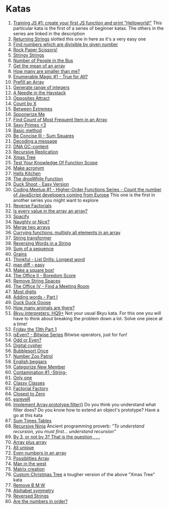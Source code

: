 # Katas

1. [Training JS #1: create your first JS function and print "Helloworld!"](https://www.codewars.com/kata/571ec274b1c8d4a61c0000c8) This particular kata is the first of a series of beginner katas. The others in the series are linked in the description
1. [Returning Strings](https://www.codewars.com/kata/55a70521798b14d4750000a4) slotted this one in here as it's a very easy one
1. [Find numbers which are divisible by given number](https://www.codewars.com/kata/55edaba99da3a9c84000003b)
1. [Rock Paper Scissors!](https://www.codewars.com/kata/5672a98bdbdd995fad00000f)
1. [Stringy Strings](https://www.codewars.com/kata/563b74ddd19a3ad462000054)
1. [Number of People in the Bus](https://www.codewars.com/kata/5648b12ce68d9daa6b000099)
1. [Get the mean of an array](https://www.codewars.com/kata/563e320cee5dddcf77000158)
1. [How many are smaller than me?](https://www.codewars.com/kata/56a1c074f87bc2201200002e)
1. [Enumerable Magic #1 - True for All?](https://www.codewars.com/kata/54598d1fcbae2ae05200112c/javascript)
1. [Prefill an Array](https://www.codewars.com/kata/54129112fb7c188740000162)
1. [Generate range of integers](https://www.codewars.com/kata/55eca815d0d20962e1000106)
1. [A Needle in the Haystack](https://www.codewars.com/kata/56676e8fabd2d1ff3000000c)
1. [Opposites Attract](https://www.codewars.com/kata/555086d53eac039a2a000083/javascript)
1. [Count by X](https://www.codewars.com/kata/5513795bd3fafb56c200049e)
1. [Between Extremes](https://www.codewars.com/kata/56d19b2ac05aed1a20000430)
1. [Spoonerize Me](https://www.codewars.com/kata/56b8903933dbe5831e000c76)
1. [Find Count of Most Frequent Item in an Array](https://www.codewars.com/kata/56582133c932d8239900002e)
1. [Sexy Primes <3](https://www.codewars.com/kata/56b58d11e3a3a7cade000792)
1. [Basic method](https://www.codewars.com/kata/55da49c166949c319200003e)
1. [Be Concise III - Sum Squares](https://www.codewars.com/kata/56f8fe6a2e6c0dc83b0008a7)
1. [Decoding a message](https://www.codewars.com/kata/565b9d6f8139573819000056)
1. [DNA GC-content](https://www.codewars.com/kata/5747a9bbe2fab9a0c400012f)
1. [Recursive Replication](https://www.codewars.com/kata/57547f9182655569ab0008c4)
1. [Xmas Tree](https://www.codewars.com/kata/577c349edf78c178a1000108)
1. [Test Your Knowledge Of Function Scope
](https://www.codewars.com/kata/56d344c7fd3a52566700124b)
1. [Make acronym](https://www.codewars.com/kata/57a60bad72292d3e93000a5a)
1. [Hells Kitchen](https://www.codewars.com/kata/57d1f36705c186d018000813)
1. [The dropWhile Function](https://www.codewars.com/kata/54f9c37106098647f400080a/javascript)
1. [Duck Shoot - Easy Version](https://www.codewars.com/kata/57d27a0a26427672b900046f/javascript)
1. [Coding Meetup #1 - Higher-Order Functions Series - Count the number of JavaScript developers coming from Europe](https://www.codewars.com/kata/582746fa14b3892727000c4f) This one is the first in another series you might want to explore
1. [Reverse Factorials](https://www.codewars.com/kata/58067088c27998b119000451/javascript)
1. [Is every value in the array an array?](https://www.codewars.com/kata/582c81d982a0a65424000201)
1. [Spacify](https://www.codewars.com/kata/57f8ee485cae443c4d000127)
1. [Naughty or Nice?](https://www.codewars.com/kata/585eaef9851516fcae00004d)
1. [Merge two arrays](https://www.codewars.com/kata/583af10620dda4da270000c5)
1. [Currying functions: multiply all elements in an array](https://www.codewars.com/kata/586909e4c66d18dd1800009b)
1. [String transformer](https://www.codewars.com/kata/5878520d52628a092f0002d0)
1. [Reversing Words in a String](https://www.codewars.com/kata/57a55c8b72292d057b000594)
1. [Sum of a sequence](https://www.codewars.com/kata/586f6741c66d18c22800010a)
1. [Grains](https://www.codewars.com/kata/55f7eb009e6614447b000099)
1. [Thinkful - List Drills: Longest word](https://www.codewars.com/kata/58670300f04e7449290000e5)
1. [max diff - easy](https://www.codewars.com/kata/588a3c3ef0fbc9c8e1000095)
1. [Make a square box!](https://www.codewars.com/kata/58644e8ddf95f81a38001d8d)
1. [The Office II - Boredom Score](https://www.codewars.com/kata/57ed4cef7b45ef8774000014)
1. [Remove String Spaces](https://www.codewars.com/kata/57eae20f5500ad98e50002c5)
1. [The Office IV - Find a Meeting Room](https://www.codewars.com/kata/57f604a21bd4fe771b00009c)
1. [Most digits](https://www.codewars.com/kata/58daa7617332e59593000006)
1. [Adding words - Part I](https://www.codewars.com/kata/592eaf848c91f248ca000012)
1. [Duck Duck Goose](https://www.codewars.com/kata/582e0e592029ea10530009ce)
1. [How many animals are there?](https://www.codewars.com/kata/593406b8f3d071d83c00005d)
1. [8kyu interpreters: HQ9+](https://www.codewars.com/kata/591588d49f4056e13f000001) Not your usual 8kyu kata. For this one you will have to think about breaking the problem down a lot. Solve one piece at a time!
1. [Friday the 13th Part 1](https://www.codewars.com/kata/5925acf31a9825d616000e74)
1. [isEven? - Bitwise Series](https://www.codewars.com/kata/592a33e549fe9840a8000ba1) Bitwise operators, just for fun!
1. [Odd or Even?](https://www.codewars.com/kata/5949481f86420f59480000e7)
1. [Digital cypher](https://www.codewars.com/kata/592e830e043b99888600002d)
1. [Bubblesort Once](https://www.codewars.com/kata/56b97b776ffcea598a0006f2)
1. [Number Zoo Patrol](https://www.codewars.com/kata/5276c18121e20900c0000235)
1. [English beggars](https://www.codewars.com/kata/59590976838112bfea0000fa)
1. [Categorize New Member](https://www.codewars.com/kata/5502c9e7b3216ec63c0001aa)
1. [Contamination #1 -String-](https://www.codewars.com/kata/596fba44963025c878000039)
1. [Only one](https://www.codewars.com/kata/5734c38da41454b7f700106e)
1. [Classy Classes](https://www.codewars.com/kata/55a144eff5124e546400005a)
1. [Factorial Factory](https://www.codewars.com/kata/528e95af53dcdb40b5000171/javascript)
1. [Closest to Zero](https://www.codewars.com/kata/59887207635904314100007b)
1. [esreveR](https://www.codewars.com/kata/5413759479ba273f8100003d)
1. [Implement Array.prototype.filter()](https://www.codewars.com/kata/56dd9b84fe5754786f0014f7) Do you think you understand what filter does? Do you know how to extend an object's prototype? Have a go at this kata
1. [Sum Times Tables](https://www.codewars.com/kata/551e51155ed5ab41450006e1)
1. [Recursive Ninja](https://www.codewars.com/kata/583ed487ee36e2a8d20000e8) Ancient programming proverb: _"To understand recursion, you must first... understand recursion"_
1. [By 3, or not by 3? That is the question . . .](https://www.codewars.com/kata/59f7fc109f0e86d705000043)
1. [Array plus array](https://www.codewars.com/kata/5a2be17aee1aaefe2a000151)
1. [All unique](https://www.codewars.com/kata/553e8b195b853c6db4000048)
1. [Even numbers in an array](https://www.codewars.com/kata/5a431c0de1ce0ec33a00000c)
1. [Possiblities Array](https://www.codewars.com/kata/59b710ed70a3b7dd8f000027)
1. [Man in the west](https://www.codewars.com/kata/59bd5dc270a3b7350c00008b)
1. [Matrix creation](https://www.codewars.com/kata/5a34da5dee1aae516d00004a)
1. [Custom Christmas Tree](https://www.codewars.com/kata/5a405ba4e1ce0e1d7800012e) a tougher version of the above "Xmas Tree" kata
1. [Remove B M W](https://www.codewars.com/kata/59de795c289ef9197f000c48)
1. [Alphabet symmetry](https://www.codewars.com/kata/59d9ff9f7905dfeed50000b0)
1. [Reversed Strings](https://www.codewars.com/kata/5168bb5dfe9a00b126000018)
1. [Are the numbers in order?](https://www.codewars.com/kata/56b7f2f3f18876033f000307)
